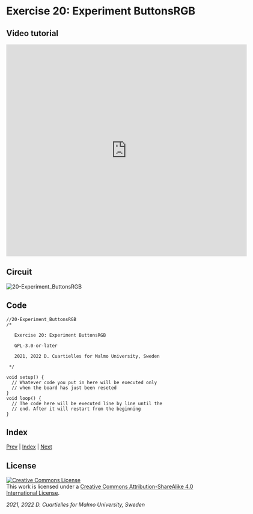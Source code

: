 # Exercise 20: Experiment ButtonsRGB
## Video tutorial

<iframe src="https://player.vimeo.com/video/527429303?h=18cc00558b" width="640" height="564" frameborder="0" allow="autoplay; fullscreen" allowfullscreen></iframe>

## Circuit

![20-Experiment_ButtonsRGB]()

## Code

```c_cpp
//20-Experiment_ButtonsRGB
/*

   Exercise 20: Experiment ButtonsRGB

   GPL-3.0-or-later

   2021, 2022 D. Cuartielles for Malmo University, Sweden

 */

void setup() {
  // Whatever code you put in here will be executed only 
  // when the board has just been reseted
}
void loop() {
  // The code here will be executed line by line until the 
  // end. After it will restart from the beginning
}
```

## Index

[Prev](../19-Potentiometers/19-Potentiometers.md) |  [Index](../course_index.md) |  [Next](../21-Actuators/21-Actuators.md)

## License

<a rel="license" href="http://creativecommons.org/licenses/by-sa/4.0/"><img alt="Creative Commons License" style="border-width:0" src="https://i.creativecommons.org/l/by-sa/4.0/80x15.png" /></a><br />This work is licensed under a <a rel="license" href="http://creativecommons.org/licenses/by-sa/4.0/">Creative Commons Attribution-ShareAlike 4.0 International License</a>.

*2021, 2022 D. Cuartielles for Malmo University, Sweden*
